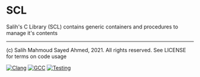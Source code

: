 # SCL
Salih's C Library (SCL) contains generic containers and procedures to manage it's contents

***

(c) Salih Mahmoud Sayed Ahmed, 2021. All rights reserved. See LICENSE for terms on code usage

[![Clang](https://github.com/daleksla/STL/actions/workflows/clang.yml/badge.svg)](https://github.com/daleksla/STL/actions/workflows/clang.yml) [![GCC](https://github.com/daleksla/STL/actions/workflows/gcc.yml/badge.svg)](https://github.com/daleksla/STL/actions/workflows/gcc.yml) [![Testing](https://github.com/daleksla/STL/actions/workflows/testing.yml/badge.svg)](https://github.com/daleksla/STL/actions/workflows/testing.yml)
